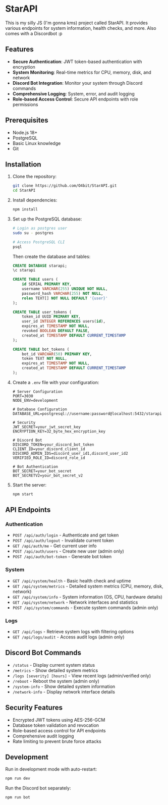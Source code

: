 # StarAPI

This is my silly JS (I'm gonna kms) project called StarAPI. It provides various endpoints for system information, health checks, and more. Also comes with a Discordbot :p

## Features

- **Secure Authentication**: JWT token-based authentication with encryption
- **System Monitoring**: Real-time metrics for CPU, memory, disk, and network
- **Discord Bot Integration**: Monitor your system through Discord commands
- **Comprehensive Logging**: System, error, and audit logging
- **Role-based Access Control**: Secure API endpoints with role permissions

## Prerequisites

- Node.js 18+
- PostgreSQL
- Basic Linux knowledge
- Git

## Installation

1. Clone the repository:
   ```bash
   git clone https://github.com/O4bit/StarAPI.git
   cd StarAPI
   ```

2. Install dependencies:
   ```bash
   npm install
   ```

3. Set up the PostgreSQL database:

   ```bash
   # Login as postgres user
   sudo su - postgres
   
   # Access PostgreSQL CLI
   psql
   ```

   Then create the database and tables:

   ```sql
   CREATE DATABASE starapi;
   \c starapi
   
   CREATE TABLE users (
       id SERIAL PRIMARY KEY,
       username VARCHAR(255) UNIQUE NOT NULL,
       password_hash VARCHAR(255) NOT NULL,
       roles TEXT[] NOT NULL DEFAULT '{user}'
   );
   
   CREATE TABLE user_tokens (
       token_id UUID PRIMARY KEY,
       user_id INTEGER REFERENCES users(id),
       expires_at TIMESTAMP NOT NULL,
       revoked BOOLEAN DEFAULT FALSE,
       created_at TIMESTAMP DEFAULT CURRENT_TIMESTAMP
   );
   
   CREATE TABLE bot_tokens (
       bot_id VARCHAR(50) PRIMARY KEY,
       token TEXT NOT NULL,
       expires_at TIMESTAMP NOT NULL,
       created_at TIMESTAMP DEFAULT CURRENT_TIMESTAMP
   );
   ```

4. Create a `.env` file with your configuration:

   ```env
   # Server Configuration
   PORT=3030
   NODE_ENV=development
   
   # Database Configuration
   DATABASE_URL=postgresql://username:password@localhost:5432/starapi
   
   # Security
   JWT_SECRET=your_jwt_secret_key
   ENCRYPTION_KEY=32_byte_hex_encryption_key
   
   # Discord Bot
   DISCORD_TOKEN=your_discord_bot_token
   CLIENT_ID=your_discord_client_id
   DISCORD_ADMIN_IDS=discord_user_id1,discord_user_id2
   VERIFIED_ROLE_ID=discord_role_id
   
   # Bot Authentication
   BOT_SECRET=your_bot_secret
   BOT_SECRETV2=your_bot_secret_v2
   ```

5. Start the server:
   ```bash
   npm start
   ```

## API Endpoints

### Authentication
- `POST /api/auth/login` - Authenticate and get token
- `POST /api/auth/logout` - Invalidate current token
- `GET /api/auth/me` - Get current user info
- `POST /api/auth/users` - Create new user (admin only)
- `POST /api/auth/bot-token` - Generate bot token

### System
- `GET /api/system/health` - Basic health check and uptime
- `GET /api/system/metrics` - Detailed system metrics (CPU, memory, disk, network)
- `GET /api/system/info` - System information (OS, CPU, hardware details)
- `GET /api/system/network` - Network interfaces and statistics
- `POST /api/system/commands` - Execute system commands (admin only)

### Logs
- `GET /api/logs` - Retrieve system logs with filtering options
- `GET /api/logs/audit` - Access audit logs (admin only)

## Discord Bot Commands

- `/status` - Display current system status
- `/metrics` - Show detailed system metrics
- `/logs [severity] [hours]` - View recent logs (admin/verified only)
- `/reboot` - Reboot the system (admin only)
- `/system-info` - Show detailed system information
- `/network-info` - Display network interface details

## Security Features

- Encrypted JWT tokens using AES-256-GCM
- Database token validation and revocation
- Role-based access control for API endpoints
- Comprehensive audit logging
- Rate limiting to prevent brute force attacks

## Development

Run in development mode with auto-restart:
```bash
npm run dev
```

Run the Discord bot separately:
```bash
npm run bot
```